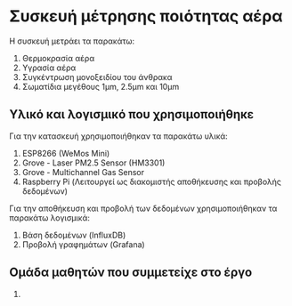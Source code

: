 # Συσκευή μέτρησης ποιότητας αέρα

Η συσκευή μετράει τα παρακάτω:
1. Θερμοκρασία αέρα
2. Υγρασία αέρα
3. Συγκέντρωση μονοξειδίου του άνθρακα
4. Σωματίδια μεγέθους 1μm, 2.5μm και 10μm

## Υλικό και λογισμικό που χρησιμοποιήθηκε
Για την κατασκευή χρησιμοποιήθηκαν τα παρακάτω υλικά:
1. ESP8266 (WeMos Mini)
2. Grove - Laser PM2.5 Sensor (HM3301)
3. Grove - Multichannel Gas Sensor
4. Raspberry Pi (Λειτουργεί ως διακομιστής αποθήκευσης και προβολής δεδομένων)

Για την αποθήκευση και προβολή των δεδομένων χρησιμοποιήθηκαν τα παρακάτω λογισμικά:
1. Βάση δεδομένων (InfluxDB)
2. Προβολή γραφημάτων (Grafana)

## Ομάδα μαθητών που συμμετείχε στο έργο
1.

